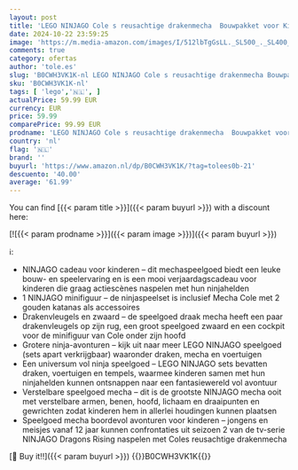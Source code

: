 ```yaml
---
layout: post
title: 'LEGO NINJAGO Cole s reusachtige drakenmecha  Bouwpakket voor Kinderen  Speelgoed draak Actiefiguur  Rollenspel Cadeau voor Jongens en Meisjes  Tieners vanaf 12 jaar 71821'
date: 2024-10-22 23:59:25
image: 'https://m.media-amazon.com/images/I/512lbTgGsLL._SL500_._SL400_.jpg'
comments: true
category: ofertas
author: 'tole.es'
slug: 'B0CWH3VK1K-nl LEGO NINJAGO Cole s reusachtige drakenmecha Bouwpakket...'
sku: 'B0CWH3VK1K-nl'
tags: [ 'lego','🇳🇱', ]
actualPrice: 59.99 EUR
currency: EUR
price: 59.99
comparePrice: 99.99 EUR
prodname: 'LEGO NINJAGO Cole s reusachtige drakenmecha  Bouwpakket voor Kinderen  Speelgoed draak Actiefiguur  Rollenspel Cadeau voor Jongens en Meisjes  Tieners vanaf 12 jaar 71821'
country: 'nl'
flag: '🇳🇱'
brand: ''
buyurl: 'https://www.amazon.nl/dp/B0CWH3VK1K/?tag=tolees0b-21'
descuento: '40.00'
average: '61.99'
---
```


You can find [{{< param title >}}]({{< param buyurl >}}) with a discount here:

[![{{< param prodname >}}]({{< param image >}})]({{< param buyurl >}})

ℹ️:

- NINJAGO cadeau voor kinderen – dit mechaspeelgoed biedt een leuke bouw- en speelervaring en is een mooi verjaardagscadeau voor kinderen die graag actiescènes naspelen met hun ninjahelden
- 1 NINJAGO minifiguur – de ninjaspeelset is inclusief Mecha Cole met 2 gouden katanas als accessoires
- Drakenvleugels en zwaard – de speelgoed draak mecha heeft een paar drakenvleugels op zijn rug, een groot speelgoed zwaard en een cockpit voor de minifiguur van Cole onder zijn hoofd
- Grotere ninja-avonturen – kijk uit naar meer LEGO NINJAGO speelgoed (sets apart verkrijgbaar) waaronder draken, mecha en voertuigen
- Een universum vol ninja speelgoed – LEGO NINJAGO sets bevatten draken, voertuigen en tempels, waarmee kinderen samen met hun ninjahelden kunnen ontsnappen naar een fantasiewereld vol avontuur
- Verstelbare speelgoed mecha – dit is de grootste NINJAGO mecha ooit met verstelbare armen, benen, hoofd, lichaam en draaipunten en gewrichten zodat kinderen hem in allerlei houdingen kunnen plaatsen
- Speelgoed mecha boordevol avonturen voor kinderen – jongens en meisjes vanaf 12 jaar kunnen confrontaties uit seizoen 2 van de tv-serie NINJAGO Dragons Rising naspelen met Coles reusachtige drakenmecha

[🛒 Buy it!!]({{< param buyurl >}})
{{<world>}}B0CWH3VK1K{{</world>}}
